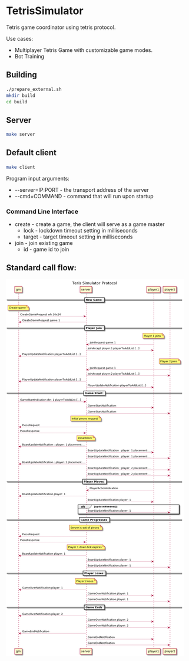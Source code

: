 # TetrisSimulator

Tetris game coordinator using tetris protocol.

Use cases:
* Multiplayer Tetris Game with customizable game modes.
* Bot Training

## Building

```sh
./prepare_external.sh
mkdir build
cd build
```

## Server

```sh
make server
```

## Default client

```sh
make client
```

Program input arguments:
* --server=IP:PORT - the transport address of the server
* --cmd=COMMAND - command that will run upon startup

### Command Line Interface
* create - create a game, the client will serve as a game master
  * lock - lockdown timeout setting in milliseconds
  * target - target timeout setting in milliseconds
* join - join existing game
  * id - game id to join

## Standard call flow:

![Call Flow](https://github.com/therooftopprinz/TetrisSimulator/raw/master/interface/protocol.png)
